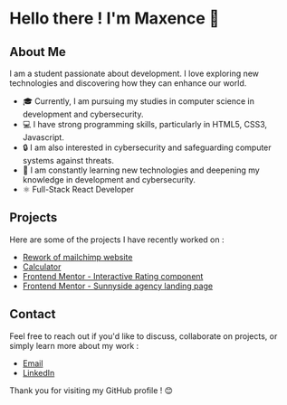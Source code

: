 # Hello there ! I'm Maxence 👋

## About Me
I am a student passionate about development. I love exploring new technologies and discovering how they can enhance our world.

- 🎓 Currently, I am pursuing my studies in computer science in development and cybersecurity.
- 💻 I have strong programming skills, particularly in HTML5, CSS3, Javascript.
- 🔒 I am also interested in cybersecurity and safeguarding computer systems against threats.
- 🌱 I am constantly learning new technologies and deepening my knowledge in development and cybersecurity.
- ⚛️ Full-Stack React Developer 

## Projects
Here are some of the projects I have recently worked on :

- [Rework of mailchimp website](https://github.com/M4XAW/mailchimp.com)
- [Calculator](https://github.com/M4XAW/Calculator)
- [Frontend Mentor - Interactive Rating component](https://github.com/M4XAW/Interactive-Rating-component)
- [Frontend Mentor - Sunnyside agency landing page](https://github.com/M4XAW/Sunnyside-agency-landing-page)

## Contact
Feel free to reach out if you'd like to discuss, collaborate on projects, or simply learn more about my work :

- [Email](mailto:m.picault@ecole-ipssi.net)
- [LinkedIn](https://www.linkedin.com/in/maxence-picault-5b9280266)

Thank you for visiting my GitHub profile ! 😊
